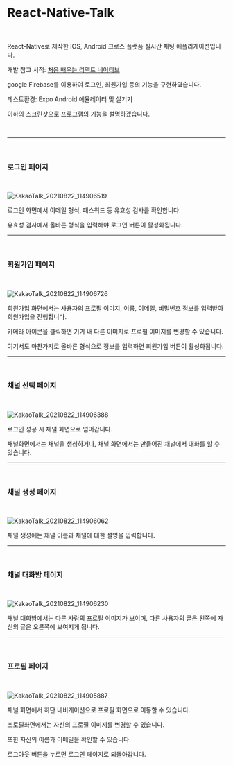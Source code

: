 # React-Native-Talk

<br>

React-Native로 제작한 IOS, Android 크로스 플랫폼 실시간 채팅 애플리케이션입니다. 

개발 참고 서적: [처음 배우는 리액트 네이티브](http://www.kyobobook.co.kr/product/detailViewKor.laf?ejkGb=KOR&mallGb=KOR&barcode=9791162243879&orderClick=LEa&Kc=)  

google Firebase를 이용하여 로그인, 회원가입 등의 기능을 구현하였습니다.

테스트환경: Expo Android 에뮬레이터 및 실기기

이하의 스크린샷으로 프로그램의 기능을 설명하겠습니다.

<br>

------------
<br>

### 로그인 페이지 

<br>

![KakaoTalk_20210822_114906519](https://user-images.githubusercontent.com/55654216/130340350-823a5c3c-6049-430c-ab99-20eb97eec7a6.jpg)

로그인 화면에서 이메일 형식, 패스워드 등 유효성 검사를 확인합니다. 

유효성 검사에서 올바른 형식을 입력해야 로그인 버튼이 활성화됩니다.

------------
<br>

### 회원가입 페이지 

<br>

![KakaoTalk_20210822_114906726](https://user-images.githubusercontent.com/55654216/130340351-7576aaa5-cc25-428b-afcb-01c619c53543.jpg)

회원가입 화면에서는 사용자의 프로필 이미지, 이름, 이메일, 비밀번호 정보를 입력받아 회원가입을 진행합니다.

카메라 아이콘을 클릭하면 기기 내 다른 이미지로 프로필 이미지를 변경할 수 있습니다.

여기서도 마찬가지로 올바른 형식으로 정보를 입력하면 회원가입 버튼이 활성화됩니다.

------------
<br>

### 채널 선택 페이지 
<br>

![KakaoTalk_20210822_114906388](https://user-images.githubusercontent.com/55654216/130340357-8aad47a0-7808-4c22-a938-3862797689bf.jpg)

로그인 성공 시 채널 화면으로 넘어갑니다.

채널화면에서는 채널을 생성하거나, 채널 화면에서는 만들어진 채널에서 대화를 할 수 있습니다. 

------------
<br>

### 채널 생성 페이지 
<br>

![KakaoTalk_20210822_114906062](https://user-images.githubusercontent.com/55654216/130340354-79cedc34-4c16-487e-b798-87a025d36f6c.jpg)

채널 생성에는 채널 이름과 채널에 대한 설명을 입력합니다.

------------
<br>

### 채널 대화방 페이지 
<br>

![KakaoTalk_20210822_114906230](https://user-images.githubusercontent.com/55654216/130340355-9eb337a4-6deb-4a77-847d-f682a60e3d37.jpg)

채널 대화방에서는 다른 사람의 프로필 이미지가 보이며, 다른 사용자의 글은 왼쪽에 자신의 글은 오른쪽에 보여지게 됩니다.

------------
<br>

### 프로필 페이지 
<br>

![KakaoTalk_20210822_114905887](https://user-images.githubusercontent.com/55654216/130340353-e59f15de-8a97-450c-a95b-8a2662461199.jpg)

채널 화면에서 하단 내비게이션으로 프로필 화면으로 이동할 수 있습니다. 

프로필화면에서는 자신의 프로필 이미지를 변경할 수 있습니다.

또한 자신의 이름과 이메일을 확인할 수 있습니다. 

로그아웃 버튼을 누르면 로그인 페이지로 되돌아갑니다.
